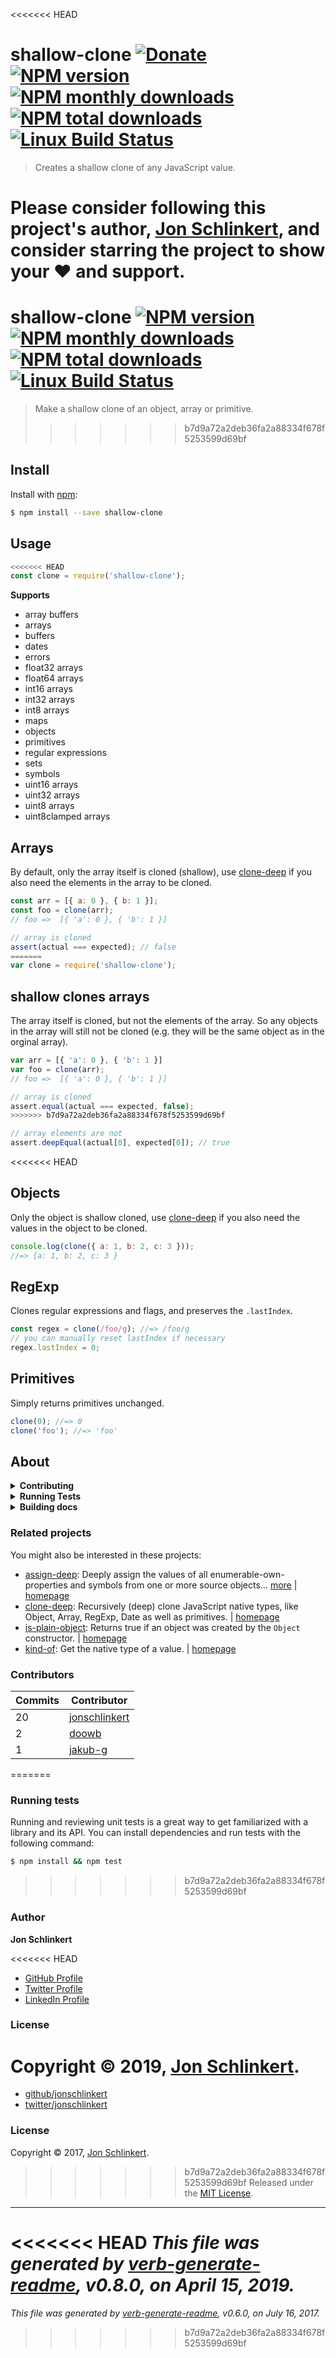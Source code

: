 <<<<<<< HEAD
# shallow-clone [![Donate](https://img.shields.io/badge/Donate-PayPal-green.svg)](https://www.paypal.com/cgi-bin/webscr?cmd=_s-xclick&hosted_button_id=W8YFZ425KND68) [![NPM version](https://img.shields.io/npm/v/shallow-clone.svg?style=flat)](https://www.npmjs.com/package/shallow-clone) [![NPM monthly downloads](https://img.shields.io/npm/dm/shallow-clone.svg?style=flat)](https://npmjs.org/package/shallow-clone) [![NPM total downloads](https://img.shields.io/npm/dt/shallow-clone.svg?style=flat)](https://npmjs.org/package/shallow-clone) [![Linux Build Status](https://img.shields.io/travis/jonschlinkert/shallow-clone.svg?style=flat&label=Travis)](https://travis-ci.org/jonschlinkert/shallow-clone)

> Creates a shallow clone of any JavaScript value.

Please consider following this project's author, [Jon Schlinkert](https://github.com/jonschlinkert), and consider starring the project to show your :heart: and support.
=======
# shallow-clone [![NPM version](https://img.shields.io/npm/v/shallow-clone.svg?style=flat)](https://www.npmjs.com/package/shallow-clone) [![NPM monthly downloads](https://img.shields.io/npm/dm/shallow-clone.svg?style=flat)](https://npmjs.org/package/shallow-clone) [![NPM total downloads](https://img.shields.io/npm/dt/shallow-clone.svg?style=flat)](https://npmjs.org/package/shallow-clone) [![Linux Build Status](https://img.shields.io/travis/jonschlinkert/shallow-clone.svg?style=flat&label=Travis)](https://travis-ci.org/jonschlinkert/shallow-clone)

> Make a shallow clone of an object, array or primitive.
>>>>>>> b7d9a72a2deb36fa2a88334f678f5253599d69bf

## Install

Install with [npm](https://www.npmjs.com/):

```sh
$ npm install --save shallow-clone
```

## Usage

```js
<<<<<<< HEAD
const clone = require('shallow-clone');
```

**Supports**

* array buffers
* arrays
* buffers
* dates
* errors
* float32 arrays
* float64 arrays
* int16 arrays
* int32 arrays
* int8 arrays
* maps
* objects
* primitives
* regular expressions
* sets
* symbols
* uint16 arrays
* uint32 arrays
* uint8 arrays
* uint8clamped arrays

## Arrays

By default, only the array itself is cloned (shallow), use [clone-deep](https://github.com/jonschlinkert/clone-deep) if you also need the elements in the array to be cloned.

```js
const arr = [{ a: 0 }, { b: 1 }];
const foo = clone(arr);
// foo =>  [{ 'a': 0 }, { 'b': 1 }]

// array is cloned
assert(actual === expected); // false
=======
var clone = require('shallow-clone');
```

## shallow clones arrays

The array itself is cloned, but not the elements of the array. So any objects in the array will still not be cloned (e.g. they will be the same object as in the orginal array).

```js
var arr = [{ 'a': 0 }, { 'b': 1 }]
var foo = clone(arr);
// foo =>  [{ 'a': 0 }, { 'b': 1 }]

// array is cloned
assert.equal(actual === expected, false);
>>>>>>> b7d9a72a2deb36fa2a88334f678f5253599d69bf

// array elements are not
assert.deepEqual(actual[0], expected[0]); // true
```

<<<<<<< HEAD
## Objects

Only the object is shallow cloned, use [clone-deep](https://github.com/jonschlinkert/clone-deep) if you also need the values in the object to be cloned.

```js
console.log(clone({ a: 1, b: 2, c: 3 }));
//=> {a: 1, b: 2, c: 3 }
```

## RegExp

Clones regular expressions and flags, and preserves the `.lastIndex`.

```js
const regex = clone(/foo/g); //=> /foo/g
// you can manually reset lastIndex if necessary
regex.lastIndex = 0;
```

## Primitives

Simply returns primitives unchanged.

```js
clone(0); //=> 0
clone('foo'); //=> 'foo'
```

## About

<details>
<summary><strong>Contributing</strong></summary>

Pull requests and stars are always welcome. For bugs and feature requests, [please create an issue](../../issues/new).

</details>

<details>
<summary><strong>Running Tests</strong></summary>

Running and reviewing unit tests is a great way to get familiarized with a library and its API. You can install dependencies and run tests with the following command:

```sh
$ npm install && npm test
```

</details>

<details>
<summary><strong>Building docs</strong></summary>
=======
## returns primitives as-is

```js
clone(0)
//=> 0

clone('foo')
//=> 'foo'
```

## shallow clone a regex

```js
clone(/foo/g)
//=> /foo/g
```

## shallow clone an object

```js
clone({a: 1, b: 2, c: 3 })
//=> {a: 1, b: 2, c: 3 }
```

## About

### Related projects

* [assign-deep](https://www.npmjs.com/package/assign-deep): Deeply assign the enumerable properties and/or es6 Symbol properies of source objects to the target… [more](https://github.com/jonschlinkert/assign-deep) | [homepage](https://github.com/jonschlinkert/assign-deep "Deeply assign the enumerable properties and/or es6 Symbol properies of source objects to the target (first) object.")
* [clone-deep](https://www.npmjs.com/package/clone-deep): Recursively (deep) clone JavaScript native types, like Object, Array, RegExp, Date as well as primitives. | [homepage](https://github.com/jonschlinkert/clone-deep "Recursively (deep) clone JavaScript native types, like Object, Array, RegExp, Date as well as primitives.")
* [extend-shallow](https://www.npmjs.com/package/extend-shallow): Extend an object with the properties of additional objects. node.js/javascript util. | [homepage](https://github.com/jonschlinkert/extend-shallow "Extend an object with the properties of additional objects. node.js/javascript util.")
* [is-plain-object](https://www.npmjs.com/package/is-plain-object): Returns true if an object was created by the `Object` constructor. | [homepage](https://github.com/jonschlinkert/is-plain-object "Returns true if an object was created by the `Object` constructor.")
* [isobject](https://www.npmjs.com/package/isobject): Returns true if the value is an object and not an array or null. | [homepage](https://github.com/jonschlinkert/isobject "Returns true if the value is an object and not an array or null.")
* [kind-of](https://www.npmjs.com/package/kind-of): Get the native type of a value. | [homepage](https://github.com/jonschlinkert/kind-of "Get the native type of a value.")
* [mixin-deep](https://www.npmjs.com/package/mixin-deep): Deeply mix the properties of objects into the first object. Like merge-deep, but doesn't clone. | [homepage](https://github.com/jonschlinkert/mixin-deep "Deeply mix the properties of objects into the first object. Like merge-deep, but doesn't clone.")
* [mixin-object](https://www.npmjs.com/package/mixin-object): Mixin the own and inherited properties of other objects onto the first object. Pass an… [more](https://github.com/jonschlinkert/mixin-object) | [homepage](https://github.com/jonschlinkert/mixin-object "Mixin the own and inherited properties of other objects onto the first object. Pass an empty object as the first arg to shallow clone.")

### Contributing

Pull requests and stars are always welcome. For bugs and feature requests, [please create an issue](../../issues/new).

### Contributors

| **Commits** | **Contributor** | 
| --- | --- |
| 2 | [doowb](https://github.com/doowb) |
| 2 | [jonschlinkert](https://github.com/jonschlinkert) |

### Building docs
>>>>>>> b7d9a72a2deb36fa2a88334f678f5253599d69bf

_(This project's readme.md is generated by [verb](https://github.com/verbose/verb-generate-readme), please don't edit the readme directly. Any changes to the readme must be made in the [.verb.md](.verb.md) readme template.)_

To generate the readme, run the following command:

```sh
$ npm install -g verbose/verb#dev verb-generate-readme && verb
```

<<<<<<< HEAD
</details>

### Related projects

You might also be interested in these projects:

* [assign-deep](https://www.npmjs.com/package/assign-deep): Deeply assign the values of all enumerable-own-properties and symbols from one or more source objects… [more](https://github.com/jonschlinkert/assign-deep) | [homepage](https://github.com/jonschlinkert/assign-deep "Deeply assign the values of all enumerable-own-properties and symbols from one or more source objects to a target object. Returns the target object.")
* [clone-deep](https://www.npmjs.com/package/clone-deep): Recursively (deep) clone JavaScript native types, like Object, Array, RegExp, Date as well as primitives. | [homepage](https://github.com/jonschlinkert/clone-deep "Recursively (deep) clone JavaScript native types, like Object, Array, RegExp, Date as well as primitives.")
* [is-plain-object](https://www.npmjs.com/package/is-plain-object): Returns true if an object was created by the `Object` constructor. | [homepage](https://github.com/jonschlinkert/is-plain-object "Returns true if an object was created by the `Object` constructor.")
* [kind-of](https://www.npmjs.com/package/kind-of): Get the native type of a value. | [homepage](https://github.com/jonschlinkert/kind-of "Get the native type of a value.")

### Contributors

| **Commits** | **Contributor** |  
| --- | --- |  
| 20 | [jonschlinkert](https://github.com/jonschlinkert) |  
| 2  | [doowb](https://github.com/doowb) |  
| 1  | [jakub-g](https://github.com/jakub-g) |  
=======
### Running tests

Running and reviewing unit tests is a great way to get familiarized with a library and its API. You can install dependencies and run tests with the following command:

```sh
$ npm install && npm test
```
>>>>>>> b7d9a72a2deb36fa2a88334f678f5253599d69bf

### Author

**Jon Schlinkert**

<<<<<<< HEAD
* [GitHub Profile](https://github.com/jonschlinkert)
* [Twitter Profile](https://twitter.com/jonschlinkert)
* [LinkedIn Profile](https://linkedin.com/in/jonschlinkert)

### License

Copyright © 2019, [Jon Schlinkert](https://github.com/jonschlinkert).
=======
* [github/jonschlinkert](https://github.com/jonschlinkert)
* [twitter/jonschlinkert](https://twitter.com/jonschlinkert)

### License

Copyright © 2017, [Jon Schlinkert](https://github.com/jonschlinkert).
>>>>>>> b7d9a72a2deb36fa2a88334f678f5253599d69bf
Released under the [MIT License](LICENSE).

***

<<<<<<< HEAD
_This file was generated by [verb-generate-readme](https://github.com/verbose/verb-generate-readme), v0.8.0, on April 15, 2019._
=======
_This file was generated by [verb-generate-readme](https://github.com/verbose/verb-generate-readme), v0.6.0, on July 16, 2017._
>>>>>>> b7d9a72a2deb36fa2a88334f678f5253599d69bf
